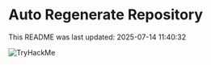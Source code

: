 # Auto Regenerate Repository

This README was last updated: 2025-07-14 11:40:32

 ![TryHackMe](https://tryhackme.com/badge/533634)